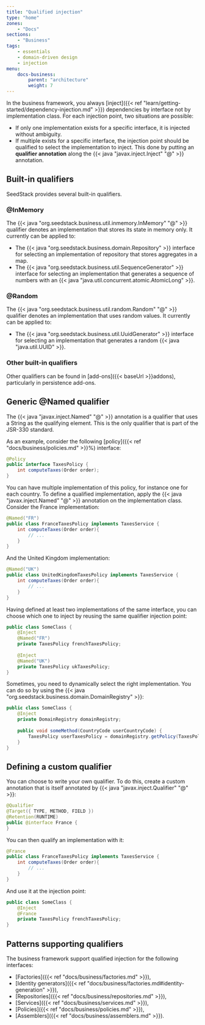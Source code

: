 ```yaml
---
title: "Qualified injection"
type: "home"
zones:
    - "Docs"
sections:
    - "Business"    
tags:
    - essentials
    - domain-driven design
    - injection
menu:
    docs-business:
        parent: "architecture"
        weight: 7
---
```


In the business framework, you always [inject]({{< ref "learn/getting-started/dependency-injection.md" >}}) dependencies by interface
not by implementation class. For each injection point, two situations are possible:

* If only one implementation exists for a specific interface, it is injected without ambiguity.
* If multiple exists for a specific interface, the injection point should be qualified to select the implementation to 
inject. This done by putting an **qualifier annotation** along the {{< java "javax.inject.Inject" "@" >}} annotation. 

## Built-in qualifiers

SeedStack provides several built-in qualifiers. 

### @InMemory 

The {{< java "org.seedstack.business.util.inmemory.InMemory" "@" >}} qualifier denotes an implementation that stores its state
in memory only. It currently can be applied to:

* The {{< java "org.seedstack.business.domain.Repository" >}} interface for selecting an implementation of repository that
stores aggregates in a map.
* The {{< java "org.seedstack.business.util.SequenceGenerator" >}} interface for selecting an implementation that generates
a sequence of numbers with an {{< java "java.util.concurrent.atomic.AtomicLong" >}}. 

### @Random

The {{< java "org.seedstack.business.util.random.Random" "@" >}} qualifier denotes an implementation that uses random values.
It currently can be applied to:

* The {{< java "org.seedstack.business.util.UuidGenerator" >}} interface for selecting an implementation that generates
a random {{< java "java.util.UUID" >}}. 

### Other built-in qualifiers

Other qualifiers can be found in [add-ons]({{< baseUrl >}}addons), particularly in persistence add-ons.

## Generic @Named qualifier 

The {{< java "javax.inject.Named" "@" >}} annotation is a qualifier that uses a String as the qualifying element. This is
the only qualifier that is part of the JSR-330 standard.
 
As an example, consider the following [policy]({{< ref "docs/business/policies.md" >}}%) interface:

```java
@Policy
public interface TaxesPolicy {
    int computeTaxes(Order order);
}
```

You can have multiple implementation of this policy, for instance one for each country. To define a qualified implementation,
apply the {{< java "javax.inject.Named" "@" >}} annotation on the implementation class. Consider the France implementation:

```java
@Named("FR")
public class FranceTaxesPolicy implements TaxesService {
    int computeTaxes(Order order){
        // ...
    }
}
```

And the United Kingdom implementation:

```java
@Named("UK")
public class UnitedKingdomTaxesPolicy implements TaxesService {
    int computeTaxes(Order order){
        // ...
    }
}
```

Having defined at least two implementations of the same interface, you can choose which one to inject by reusing the same
qualifier injection point:

```java
public class SomeClass {
    @Inject 
    @Named("FR")
    private TaxesPolicy frenchTaxesPolicy;
    
    @Inject 
    @Named("UK")
    private TaxesPolicy ukTaxesPolicy;
}
```

Sometimes, you need to dynamically select the right implementation. You can do so by using the {{< java "org.seedstack.business.domain.DomainRegistry" >}}:

```java
public class SomeClass {
    @Inject
    private DomainRegistry domainRegistry;
    
    public void someMethod(CountryCode userCountryCode) {
        TaxesPolicy userTaxesPolicy = domainRegistry.getPolicy(TaxesPolicy.class, userCountryCode);
    }
}
```

## Defining a custom qualifier

You can choose to write your own qualifier. To do this, create a custom annotation that is itself annotated by 
{{< java "javax.inject.Qualifier" "@" >}}:

```java
@Qualifier
@Target({ TYPE, METHOD, FIELD })
@Retention(RUNTIME)
public @interface France {
}
```

You can then qualify an implementation with it:

```java
@France
public class FranceTaxesPolicy implements TaxesService {
    int computeTaxes(Order order){
        // ...
    }
}
```

And use it at the injection point:

```java
public class SomeClass {
    @Inject 
    @France
    private TaxesPolicy frenchTaxesPolicy;   
}
```

## Patterns supporting qualifiers

The business framework support qualified injection for the following interfaces:

* [Factories]({{< ref "docs/business/factories.md" >}}),
* [Identity generators]({{< ref "docs/business/factories.md#identity-generation" >}}),
* [Repositories]({{< ref "docs/business/repositories.md" >}}),
* [Services]({{< ref "docs/business/services.md" >}}),
* [Policies]({{< ref "docs/business/policies.md" >}}),
* [Assemblers]({{< ref "docs/business/assemblers.md" >}}).
